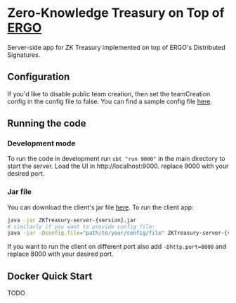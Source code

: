 # Zero-Knowledge Treasury on Top of [ERGO](https://ergoplatform.org/en/)
Server-side app for ZK Treasury implemented on top of ERGO's Distributed Signatures.
## Configuration
If you'd like to disable public team creation, then set the teamCreation config in the config file to false.
You can find a sample config file [here](conf/application.conf).

## Running the code
### Development mode
To run the code in development run `sbt "run 9000"` in the main directory to start the server. Load the UI in http://localhost:9000.
replace 9000 with your desired port.
### Jar file
You can download the client's jar file [here](https://github.com/anon-real/DistributedSigsServer/releases). To run the client app:
```bash
java -jar ZKTreasury-server-{version}.jar
# similarly if you want to provide config file:
java -jar -Dconfig.file="path/to/your/config/file" ZKTreasury-server-{version}.jar

```
If you want to run the client on different port also add `-Dhttp.port=8000` and replace 8000 with your desired port.

## Docker Quick Start
TODO

